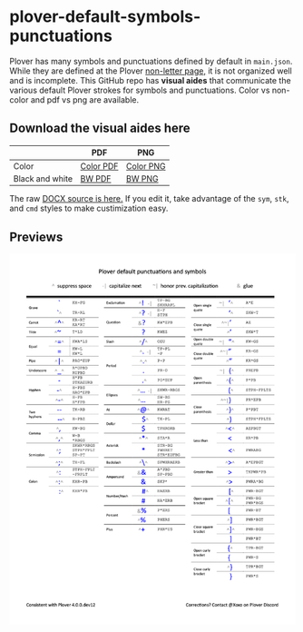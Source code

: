 # plover-default-symbols-punctuations
Plover has many symbols and punctuations defined by default in `main.json`. While they are defined at the Plover [non-letter page,](https://www.openstenoproject.org/learn-plover/lesson-7-non-letters.html) it is not organized well and is incomplete. This GitHub repo has **visual aides** that communicate the various default Plover strokes for symbols and punctuations. Color vs non-color and pdf vs png are available.

## Download the visual aides here

| | PDF | PNG |
|-|-------|-------------|
|Color| [Color PDF](symbols_color.pdf) | [Color PNG](symbols_color.png) |
|Black and white| [BW PDF](symbols_BW.pdf) | [BW PNG](symbols_BW.png) |

The raw [DOCX source is here.](source/symbols.docx) If you edit it, take advantage of the `sym`, `stk`, and `cmd` styles to make custimization easy.

## Previews

![Color PNG](symbols_color.png)
